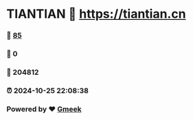 # TIANTIAN :link: https://tiantian.cn 
### :page_facing_up: [85](https://tiantian.cn/tag.html) 
### :speech_balloon: 0 
### :hibiscus: 204812 
### :alarm_clock: 2024-10-25 22:08:38 
### Powered by :heart: [Gmeek](https://github.com/Meekdai/Gmeek)
